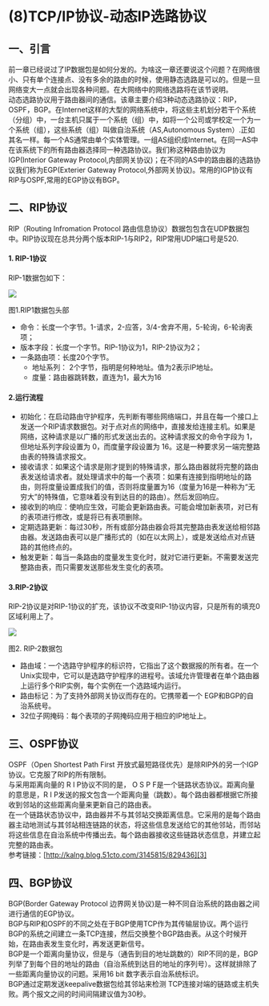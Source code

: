 # (8)TCP/IP协议-动态IP选路协议


## 一、引言

前一章已经说过了IP数据包是如何分发的。为啥这一章还要说这个问题？在网络很小、只有单个连接点、没有多余的路由的时候，使用静态选路是可以的。但是一旦网络变大一点就会出现各种问题。在大网络中的网络选路将在该节说明。  
动态选路协议用于路由器间的通信。该章主要介绍3种动态选路协议：RIP，OSPF，BGP。在Internet这样的大型的网络系统中，将这些主机划分若干个系统（分组）中，一台主机只属于一个系统（组）中，如将一个公司或学校定一个为一个系统（组），这些系统（组）叫做自治系统（AS,Autonomous System）.正如其名一样。每一个AS通常由单个实体管理。一组AS组织成Internet。在同一AS中在该系统下的所有路由器选择同一种选路协议。我们称这种路由协议为IGP(Interior Gateway Protocol,内部网关协议)；在不同的AS中的路由器的选路协议我们称为EGP(Exterier Gateway Protocol,外部网关协议)。常用的IGP协议有RIP与OSPF,常用的EGP协议有BGP。

## 二、RIP协议

RIP（Routing Infromation Protocol 路由信息协议）数据包包含在UDP数据包中。RIP协议现在总共分两个版本RIP-1与RIP2，RIP常用UDP端口号是520.

#### 1. RIP-1协议

RIP-1数据包如下：

![][1]



图1.RIP1数据包头部

* 命令：长度一个字节。1-请求，2-应答，3/4-舍弃不用，5-轮询，6-轮询表项；
* 版本字段：长度一个字节。RIP-1协议为1，RIP-2协议为2；
* 一条路由项：长度20个字节。
  * 地址系列： 2个字节，指明是何种地址。值为2表示IP地址。
  * 度量：路由器跳转数，直连为1，最大为16

#### 2.运行流程

* 初始化：在启动路由守护程序，先判断有哪些网络端口，并且在每一个接口上发送一个RIP请求数据包。对于点对点的网络中，直接发给连接主机。如果是网络，这种请求是以广播的形式发送出去的。这种请求报文的命令字段为 1，但地址系列字段设置为 0，而度量字段设置为 16。这是一种要求另一端完整路由表的特殊请求报文。
* 接收请求：如果这个请求是刚才提到的特殊请求，那么路由器就将完整的路由表发送给请求者。就处理请求中的每一个表项：如果有连接到指明地址的路由，则将度量设置成我们的值，否则将度量置为16（度量为16是一种称为“无穷大”的特殊值，它意味着没有到达目的的路由）。然后发回响应。
* 接收到的响应：使响应生效，可能会更新路由表。可能会增加新表项，对已有的表项进行修改，或是将已有表项删除。
* 定期选路更新：每过30秒，所有或部分路由器会将其完整路由表发送给相邻路由器。发送路由表可以是广播形式的（如在以太网上），或是发送给点对点链路的其他终点的。
* 触发更新：每当一条路由的度量发生变化时，就对它进行更新。不需要发送完整路由表，而只需要发送那些发生变化的表项。

#### 3.RIP-2协议

RIP-2协议是对RIP-1协议的扩充，该协议不改变RIP-1协议内容，只是所有的填充0区域利用上了。

![][2]



图2. RIP-2数据包

* 路由域：一个选路守护程序的标识符，它指出了这个数据报的所有者。在一个Unix实现中，它可以是选路守护程序的进程号。该域允许管理者在单个路由器上运行多个RIP实例，每个实例在一个选路域内运行。
* 路由标记：为了支持外部网关协议而存在的。它携带着一个 EGP和BGP的自治系统号。
* 32位子网掩码：每个表项的子网掩码应用于相应的IP地址上。

## 三、OSPF协议

OSPF（Open Shortest Path First 开放式最短路径优先）是除RIP外的另一个IGP协议。它克服了RIP的所有限制。  
与采用距离向量的 R I P协议不同的是， O S P F是一个链路状态协议。距离向量的意思是，R I P发送的报文包含一个距离向量（跳数）。每个路由器都根据它所接收到邻站的这些距离向量来更新自己的路由表。  
在一个链路状态协议中，路由器并不与其邻站交换距离信息。它采用的是每个路由器主动地测试与其邻站相连链路的状态，将这些信息发送给它的其他邻站，而邻站将这些信息在自治系统中传播出去。每个路由器接收这些链路状态信息，并建立起完整的路由表。  
参考链接：[http://kalng.blog.51cto.com/3145815/829436][3]

## 四、BGP协议

BGP(Border Gateway Protocol 边界网关协议)是一种不同自治系统的路由器之间进行通信的EGP协议。  
BGP与RIP和OSPF的不同之处在于BGP使用TCP作为其传输层协议。两个运行BGP的系统之间建立一条TCP连接，然后交换整个BGP路由表。从这个时候开始，在路由表发生变化时，再发送更新信号。  
BGP是一个距离向量协议，但是与（通告到目的地址跳数的）RIP不同的是，BGP列举了到每个目的地址的路由（自治系统到达目的地址的序列号）。这样就排除了一些距离向量协议的问题。采用16 bit 数字表示自治系统标识。  
BGP通过定期发送keepalive数据包给其邻站来检测 TCP连接对端的链路或主机失败。两个报文之间的时间间隔建议值为30秒。

[1]: http://upload-images.jianshu.io/upload_images/301894-e226f4e004d5aae7.png?imageMogr2/auto-orient/strip%7CimageView2/2/w/1240
[2]: http://upload-images.jianshu.io/upload_images/301894-17e05c242e92f153.png?imageMogr2/auto-orient/strip%7CimageView2/2/w/1240
[3]: http://kalng.blog.51cto.com/3145815/829436